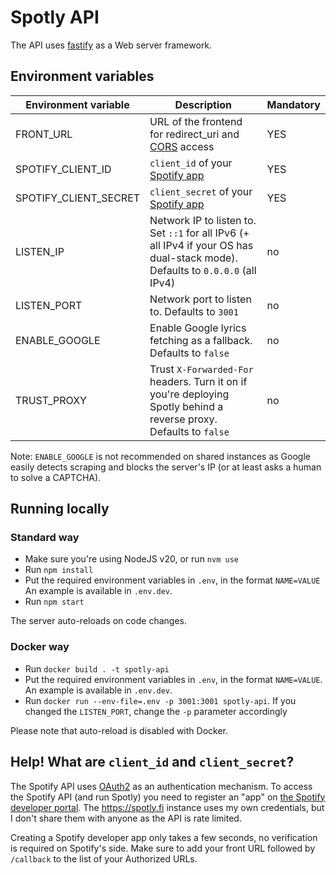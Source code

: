 # Spotly API

The API uses [fastify](https://www.fastify.io/) as a Web server framework.

## Environment variables

| Environment variable  | Description                                                                                                                   | Mandatory |
|-----------------------|-------------------------------------------------------------------------------------------------------------------------------|-----------|
| FRONT_URL             | URL of the frontend for redirect_uri and [CORS](https://developer.mozilla.org/en-US/docs/Web/HTTP/CORS) access                | YES       |
| SPOTIFY_CLIENT_ID     | `client_id` of your [Spotify app](https://developer.spotify.com/dashboard/)                                                   | YES       |
| SPOTIFY_CLIENT_SECRET | `client_secret` of your [Spotify app](https://developer.spotify.com/dashboard/)                                               | YES       |
| LISTEN_IP             | Network IP to listen to. Set `::1` for all IPv6 (+ all IPv4 if your OS has dual-stack mode). Defaults to `0.0.0.0` (all IPv4) | no        |
| LISTEN_PORT           | Network port to listen to. Defaults to `3001`                                                                                 | no        |
| ENABLE_GOOGLE         | Enable Google lyrics fetching as a fallback. Defaults to `false`                                                              | no        |
| TRUST_PROXY           | Trust `X-Forwarded-For` headers. Turn it on if you're deploying Spotly behind a reverse proxy. Defaults to `false`            | no        |

Note: `ENABLE_GOOGLE` is not recommended on shared instances as Google easily
detects scraping and blocks the server's IP (or at least asks a human to solve a
CAPTCHA).

## Running locally

### Standard way

- Make sure you're using NodeJS v20, or run `nvm use`
- Run `npm install`
- Put the required environment variables in `.env`, in the format `NAME=VALUE`
  An example is available in `.env.dev`.
- Run `npm start`

The server auto-reloads on code changes.

### Docker way

- Run `docker build . -t spotly-api`
- Put the required environment variables in `.env`, in the format `NAME=VALUE`.
  An example is available in `.env.dev`.
- Run `docker run --env-file=.env -p 3001:3001 spotly-api`. If you changed the
  `LISTEN_PORT`, change the `-p` parameter accordingly

Please note that auto-reload is disabled with Docker.

## Help! What are `client_id` and `client_secret`?

The Spotify API uses [OAuth2](https://oauth.net/2/) as an authentication
mechanism. To access the Spotify API (and run Spotly) you need to register an
"app" on [the Spotify developer
portal](https://developer.spotify.com/dashboard/). The https://spotly.fi
instance uses my own credentials, but I don't share them with anyone as the API
is rate limited.

Creating a Spotify developer app only takes a few seconds, no verification is
required on Spotify's side. Make sure to add your front URL followed by
`/callback` to the list of your Authorized URLs.
